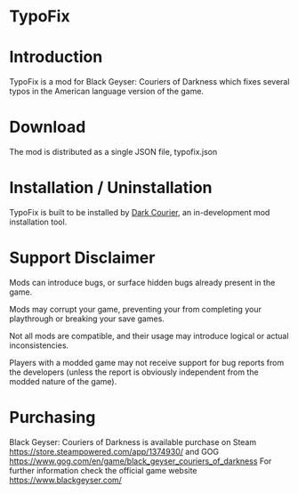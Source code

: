 # TypoFix


Introduction
============
TypoFix is a mod for Black Geyser: Couriers of Darkness which fixes several typos in the American language version of the game.


Download
========
The mod is distributed as a single JSON file, typofix.json


Installation / Uninstallation
=========
TypoFix is built to be installed by [Dark Courier](https://github.com/btigi/darkcourier), an in-development mod installation tool.


Support Disclaimer
==================
Mods can introduce bugs, or surface hidden bugs already present in the game.

Mods may corrupt your game, preventing your from completing your playthrough or breaking your save games.

Not all mods are compatible, and their usage may introduce logical or actual inconsistencies.

Players with a modded game may not receive support for bug reports from the developers (unless the report is obviously independent from the modded nature of the game).


Purchasing
==========
Black Geyser: Couriers of Darkness is available purchase on Steam https://store.steampowered.com/app/1374930/ and GOG https://www.gog.com/en/game/black_geyser_couriers_of_darkness
For further information check the official game website https://www.blackgeyser.com/